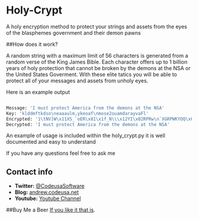 Holy-Crypt
===========

A holy encryption method to protect your strings and assets from the eyes of the blasphemes government and their demon pawns 

##How does it work?

A random string with a maximum limit of 56 characters is generated from a random verse of the King James Bible. Each character offers up to 1 billion years of holy protection that cannot be broken by the demons at the NSA or the United States Goverment. With these elite tatics you will be able to protect all of your messages and assets from unholy eyes. 

Here is an example output


```python

Message: 'I must protect America from the demons at the NSA'
Key: 'klddmftkdso\neaaaulm,ykeoaf\nmose2ouamdarayvaFl'
Encrypted: '1\tNV]W\x11XS_`oER\x81\x1f_N\\\x12YI\x02RPRw\n`XGRPWKYOQ\x0f?j\x13R+N\x0874"'
Decrypted: 'I must protect America from the demons at the NSA'

```

An example of usage is included within the holy_crypt.py it is well documented and easy to understand


If you have any questions feel free to ask me


## Contact info

* **Twitter:** [@CodeusaSoftware](https://twitter.com/codeusasoftware)
* **Blog:** [andrew.codeusa.net](http://andrew.codeusa.net)
* **Youtube:** [Youtube Channel](http://www.youtube.com/codeusasoftware)


##Buy Me a Beer
[If you like it that is](https://www.paypal.com/cgi-bin/webscr?cmd=_s-xclick&hosted_button_id=TWHNPSC7HRNR2).
